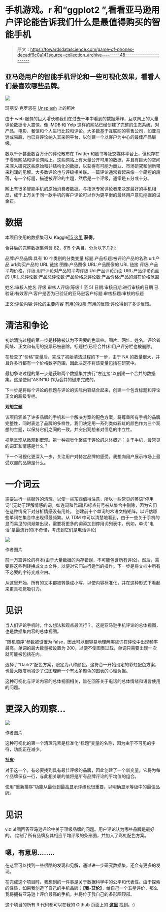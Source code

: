 # 手机游戏。r 和“ggplot2 ”,看看亚马逊用户评论能告诉我们什么是最值得购买的智能手机

> 原文：<https://towardsdatascience.com/game-of-phones-decadf9c0a14?source=collection_archive---------48----------------------->

## 亚马逊用户的智能手机评论和一些可视化效果，看看人们最喜欢哪些品牌。

![](img/c2447a533c7e0dbafe5c773b08ede966.png)

玛丽安·克罗恩在 [Unsplash](https://unsplash.com?utm_source=medium&utm_medium=referral) 上的照片

由于 web 服务的巨大增长和我们在过去十年中看到的数据爆炸，互联网上的大量评论数据令人震惊。像 IMDB 和 Yelp 这样的网站已经创建了完整的生态系统，对产品、电影、餐馆和个人进行比较和评论。大多数基于互联网的零售公司，如亚马逊或易趣，也已将评论纳入其采购平台，以创建一个以客户为中心的最佳产品层级。

数以千计甚至数百万计的评论散布在 Twitter 和脸书等社交媒体平台上，但也存在于零售网站和评论网站上。这些网站上有大量公开可用的数据，并且有巨大的空间来深入研究这些原始和非结构化的数据，以获得有可能为商业、市场研究和创新带来利润的见解。大多数评论也与评级相关联。一篇评论通常看起来像一个简短的段落，有一个标题，描述被评论的主题，然后是一个评级，通常是五分或十分。

网上有很多智能手机的原始消费者数据。与指派专家评论者来决定最好的手机相反，成千上万关于同一款手机的客户评论可以作为更平衡的最终用户意见挖掘的试金石。

# 数据

本项目使用的数据集可从 Kaggle[T5 这里](https://www.kaggle.com/grikomsn/amazon-cell-phones-reviews) **获得。**

合并后的完整数据集包含 82，815 个条目，分为以下几列:

品牌:产品品牌:具有 10 个类别的分类变量
标题:产品标题:被评论产品的名称
url:产品 url:购买产品的 URL 链接
图像:产品图像 URL:产品图像的 URL 链接
评级:产品平均价格。评级:用户评论对产品的平均评级 Url:产品评论页面 URL:产品评论页面的 URL 总评论数:产品总评论数:产品价格总评论数:产品价格:产品的潜在价格范围

姓名:审核人姓名
评级:审核人评级(等级 1 至 5)
日期:审核日期:进行审核的日期
已验证:有效客户:客户是否为已验证的亚马逊客户标题:审核标题:审核的标题

正文:评论内容:评论的主要内容
有用的投票:有用的反馈:评论得到了多少反馈。

# 清洁和争论

初始清洗过程的第一步是移除被认为不需要的色谱柱。图片、网址、姓名、评论者网址、正文和有用的投票已被删除。标题栏(已经合并)和用户评分栏也被删除。

在检查了“价格”变量后，完成了初始清洁过程的下一步，由于 NA 的数量很大，并且许多行都有一个价格数字范围，因此决定不将该变量包括在研究中。

最初争论过程的第一步是获取两个数据集并执行“左连接”以创建一个合并的数据集。这是使用“ASIN”ID 作为合并的键来完成的。

下一步是将每个评论的标题与评论的实际内容结合起来，创建一个包含标题和评论正文的超级专栏。

**观想主题**

该项目涵盖了许多品牌的手机和一个解决方案的配色方案，将尊重所有手机的品牌完整性，同时表达了品牌的多样性。我们决定用一系列类似彩虹的颜色作为三个观想的主题，以保持它们之间的一致，并突出观想者对信息的中立性。

视觉呈现从微观到宏观。第一种视觉化聚焦于评论的总体概述；关于手机，最常见的词汇和情感是什么？

下一个可视化更深入一步，关注用户对特定品牌的感受。我想向用户展示市场上最受欢迎的品牌是什么。

# 一介词云

需要进行一些额外的清理，以使一些东西值得注意，所以一些常见的英语“停用词”(无助于理解情感的词，如连词和代词)和标点符号被从集合中删除，因为它们在这种情况下对分析情感没有用处。
创建前十个单词的术语文档矩阵，以评估哪些单词在集合中出现得最频繁。从 TDM 中可以清楚地看到，由于一些关于手机的显而易见的词频繁出现，需要将更多的词添加到停用词列表中。例如，单词“电话”是最流行的(不奇怪，考虑到它们是电话评论)

![](img/81bd59ffc8283bb51fd097cb89a0bf0f.png)

作者图片

前一万篇评论的样本(由于大量数据的内存错误，不可能包含所有评论)。然后，需要将这些列转换成文本文件，以便对它们进行适当的操作。下一步是将文档中所有不必要的字符变成空白。

从这里开始，所有的文本都被转换成小写，以使内容标准化，并在这种形式下看起来更具视觉吸引力。

# 见识

当人们评论手机时，什么想法和观点最流行？。这是亚马逊手机评论的总体视图，也是数据集内容的总体视图。

“随机顺序”参数被设置为 false，因此可以很容易地理解哪些词在评论中出现频率最高。单词的最大数量被设置为 200，以便不使图表过载，单词只需要出现一次就可能被包括在内。

选择了“Dark2”配色方案，限定为八种颜色。这符合一开始设定的彩虹配色方案，也最大限度地减少了试图理解一个有太多颜色的图表的心理负担。

这种可视化与评论内容的总体视图相关，旨在回答关于电话的总体情绪和语言使用的问题。

# 更深入的观察…

![](img/a79492cfbf2f257a9cc4ad1f257a0c5d.png)

作者图片

这种可视化的第一个清理元素是标准化“标题”变量的名称，因为由于不可见的字符，功能正在减少。

**扯皮**:

对于这一个，有必要找到具有最佳评级的品牌，因此创建了一个新变量，它将为每个品牌保存一行，与此相关联的值将是所有品牌评论的平均值的组合。

使用“重新排序”功能从最低到最高显示评级也很重要，以明确显示等级中的最佳品牌。

# 见识

viz 试图回答亚马逊评论中关于顶级品牌的问题。用户评论认为哪些品牌是最好的。
绘制了所有品牌及其相应平均评级的条形图，并加入了彩虹配色方案。

## 嗯，有意思……..

在这里可以找到一些很酷的发现和见解，通过进一步研究数据集，还会有更多的发现。

在完成这个项目时，我想到的一件事是关于数据科学中的公平和代表性。由于探索的性质，如果我创造了自己的手机品牌；**【我-艾伦】**，给自己一个五星评价，那么我将拥有亚马逊上评价最高的手机，并将位于我自己的条形图顶部。

这个项目的所有 R 代码都可以在我的 Github 页面上的 [**这里**](https://github.com/apcoyne/phone_review_viz/commit/063d6f5509b551dc62af4b1f8d085e09b7896c76) 找到。:)